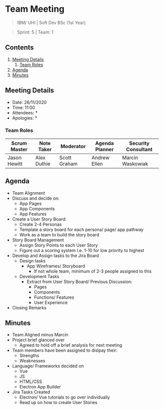 # Team Meeting

> IBM/ UHI | Soft Dev BSc (1st Year)

> Sprint: 5 | Team: 1

## Contents

1. [Meeting Details](#meeting-details)
    1. [Team Roles](#team-roles)
1. [Agenda](#agenda)
1. [Minutes](#minutes)

## Meeting Details

* Date: 26/11/2020
* Time: 11:00
* Attendees:
    *
* Apologies:
    *
    
### Team Roles

| Scrum Master  | Note Taker  | Moderator    | Agenda Planner | Security Consultant |
|---------------|-------------|--------------|----------------|---------------------|
| Jason Hewitt  | Alex Duthie | Scott Graham | Andrew Ellen   | Marcin Waskowiak    |

## Agenda

* Team Alignment
* Discuss and decide on:
    * App Pages
    * App Components
    * App Features
* Create a User Story Board:
    * Create 2-4 Personas
    * Template a story board for each persona/ page/ app pathway
    * Work as a team to build the story board
* Story Board Management
    * Assign Story Points to each User Story
    * Figure out a scoring system I.e. 1-10 for low priority to highest
* Develop and Assign tasks to the Jira Board
    * Design tasks
        * App Wireframes/ Storyboard
            * If not whole team, minimum of 2-3 people assigned to this
    * Development Tasks
        * Extract from User Story Board/ Previous Discussion:
            * Pages
            * Components
            * Functions/ Features
            * User Experience
* Closing Remarks

## Minutes

* Team Aligned minus Marcin
* Project brief glanced over
    * Agreed to hold off a brief analysis for next meeting
* Team members have been assigned to dislpay their:
    * Strengths
    * Weaknesses
* Language/ Frameworks decided on
    * Vue
    * JS
    * HTML/CSS
    * Electron App Builder
* Jira Tasks Created
    * Electron/ Vue tutorials to go over individually
    * Read up on how to create User Stories